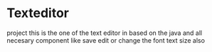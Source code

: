 # Texteditor
 project
 this is the one of the  text editor in based on the java and all necesary component like save edit or change the font text size also 

